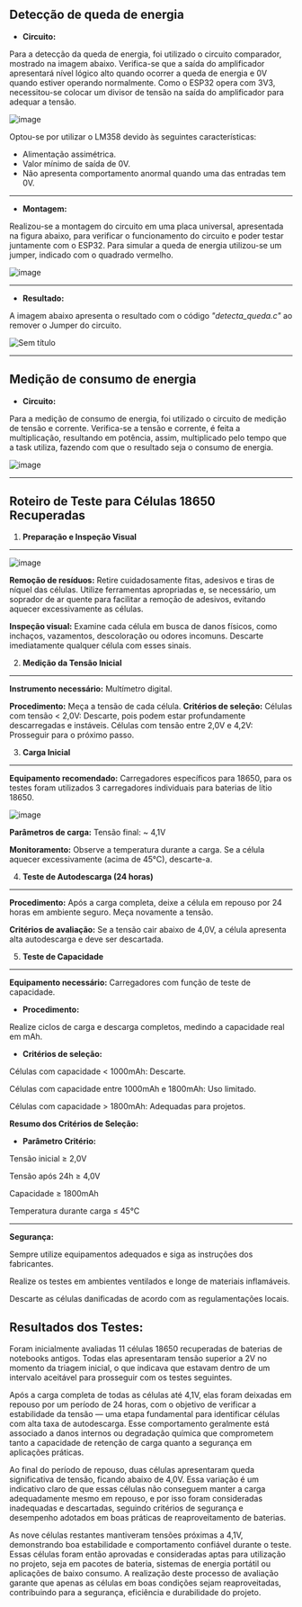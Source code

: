 
## **Detecção de queda de energia**

- **Circuito:**
  
Para a detecção da queda de energia, foi utilizado o circuito comparador, mostrado na imagem abaixo. Verifica-se que a saída do amplificador apresentará nível lógico alto quando ocorrer a queda de energia e 0V quando estiver operando normalmente. Como o ESP32 opera com 3V3, necessitou-se colocar um divisor de tensão na saída do amplificador para adequar a tensão.

![image](https://github.com/user-attachments/assets/7f016651-d7c7-4718-b856-b0c628e8db92)

Optou-se por utilizar o LM358 devido às seguintes características:
  -  Alimentação assimétrica.
  - Valor mínimo de saída de 0V.
  - Não apresenta comportamento anormal quando uma das entradas tem 0V.
  
---

- **Montagem:**

Realizou-se a montagem do circuito em uma placa universal, apresentada na figura abaixo, para verificar o funcionamento do circuito e poder testar juntamente com o ESP32. Para simular a queda de energia utilizou-se um jumper, indicado com o quadrado vermelho.

![image](https://github.com/user-attachments/assets/878af08e-ccc4-40cf-91e7-01609b6b331a)

---

- **Resultado:**

A imagem abaixo apresenta o resultado com o código *"detecta_queda.c"* ao remover o Jumper do circuito.

![Sem título](https://github.com/user-attachments/assets/c18f7853-6ea9-4e49-b850-8157645b7cae)

---
## **Medição de consumo de energia**

- **Circuito:**
  
Para a medição de consumo de energia, foi utilizado o circuito de medição de tensão e corrente. Verifica-se a tensão e corrente, é feita a multiplicação, resultando em potência, assim, multiplicado pelo tempo que a task utiliza, fazendo com que o resultado seja o consumo de energia.


![image](https://github.com/user-attachments/assets/5106227e-a685-4b29-93f8-e59a52547741)



---

## **Roteiro de Teste para Células 18650 Recuperadas**
1. **Preparação e Inspeção Visual**
---
![image](https://github.com/user-attachments/assets/66adb60d-f968-463e-83bf-26c08dd41e30)

**Remoção de resíduos:** Retire cuidadosamente fitas, adesivos e tiras de níquel das células. Utilize ferramentas apropriadas e, se necessário, um soprador de ar quente para facilitar a remoção de adesivos, evitando aquecer excessivamente as células.

**Inspeção visual:** Examine cada célula em busca de danos físicos, como inchaços, vazamentos, descoloração ou odores incomuns. Descarte imediatamente qualquer célula com esses sinais.


2. **Medição da Tensão Inicial**
---
**Instrumento necessário:** Multímetro digital.

**Procedimento:**
Meça a tensão de cada célula.
**Critérios de seleção:**
Células com tensão < 2,0V: Descarte, pois podem estar profundamente descarregadas e instáveis.
Células com tensão entre 2,0V e 4,2V: Prosseguir para o próximo passo.


3. **Carga Inicial**
---
**Equipamento recomendado:** Carregadores específicos para 18650, para os testes foram utilizados 3 carregadores individuais para baterias de lítio 18650.


![image](https://github.com/user-attachments/assets/48153725-988e-468a-b991-2bbf9bcd9e62)


**Parâmetros de carga:**
Tensão final: ~ 4,1V

**Monitoramento:**
Observe a temperatura durante a carga. Se a célula aquecer excessivamente (acima de 45°C), descarte-a.

4. **Teste de Autodescarga (24 horas)**
---
**Procedimento:**
Após a carga completa, deixe a célula em repouso por 24 horas em ambiente seguro.
Meça novamente a tensão.

**Critérios de avaliação:**
Se a tensão cair abaixo de 4,0V, a célula apresenta alta autodescarga e deve ser descartada.

5. **Teste de Capacidade**
---
**Equipamento necessário:** Carregadores com função de teste de capacidade.

- **Procedimento:**

Realize ciclos de carga e descarga completos, medindo a capacidade real em mAh.

- **Critérios de seleção:**

Células com capacidade < 1000mAh: Descarte.

Células com capacidade entre 1000mAh e 1800mAh: Uso limitado.

Células com capacidade > 1800mAh: Adequadas para projetos.

**Resumo dos Critérios de Seleção:**
  
 - **Parâmetro	Critério:**

  Tensão inicial	≥ 2,0V

  Tensão após 24h	≥ 4,0V
  
  Capacidade	≥ 1800mAh
  
  Temperatura durante carga	≤ 45°C

---
**Segurança:**

Sempre utilize equipamentos adequados e siga as instruções dos fabricantes.

Realize os testes em ambientes ventilados e longe de materiais inflamáveis.

Descarte as células danificadas de acordo com as regulamentações locais.

**Resultados dos Testes:**
---

Foram inicialmente avaliadas 11 células 18650 recuperadas de baterias de notebooks antigos. Todas elas apresentaram tensão superior a 2V no momento da triagem inicial, o que indicava que estavam dentro de um intervalo aceitável para prosseguir com os testes seguintes.

Após a carga completa de todas as células até 4,1V, elas foram deixadas em repouso por um período de 24 horas, com o objetivo de verificar a estabilidade da tensão — uma etapa fundamental para identificar células com alta taxa de autodescarga. Esse comportamento geralmente está associado a danos internos ou degradação química que comprometem tanto a capacidade de retenção de carga quanto a segurança em aplicações práticas.

Ao final do período de repouso, duas células apresentaram queda significativa de tensão, ficando abaixo de 4,0V. Essa variação é um indicativo claro de que essas células não conseguem manter a carga adequadamente mesmo em repouso, e por isso foram consideradas inadequadas e descartadas, seguindo critérios de segurança e desempenho adotados em boas práticas de reaproveitamento de baterias.

As nove células restantes mantiveram tensões próximas a 4,1V, demonstrando boa estabilidade e comportamento confiável durante o teste. Essas células foram então aprovadas e consideradas aptas para utilização no projeto, seja em pacotes de bateria, sistemas de energia portátil ou aplicações de baixo consumo. A realização deste processo de avaliação garante que apenas as células em boas condições sejam reaproveitadas, contribuindo para a segurança, eficiência e durabilidade do projeto.

